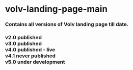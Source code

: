 # volv-landing-page-main
<h3>Contains all versions of Volv landing page till date.<h3>

v2.0 published<br>
v3.0 published<br>
v4.0 published - live<br>
v4.1 never published<br>
v5.0 under development<br>
